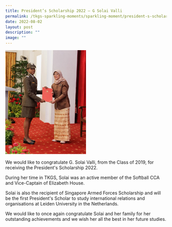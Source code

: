 ```yaml
---
title: President’s Scholarship 2022 – G Solai Valli
permalink: /tkgs-sparkling-moments/sparkling-moment/president-s-scholarship-2022-g-solai-valli/
date: 2022-08-02
layout: post
description: ""
image: ""
---
```


<img style="width: 50%;" src="/images/g1.jpg" />
<p>We would like to congratulate G. Solai Valli, from the Class of 2019, for receiving the President's Scholarship 2022.&nbsp;</p>
<p>During her time in TKGS, Solai was an active member of the Softball CCA and Vice-Captain of Elizabeth House.</p>
<p>Solai is also the recipient of Singapore Armed Forces Scholarship and will be the first President's Scholar to study international relations and organisations at Leiden University in the Netherlands.</p>
<p>We would like to once again congratulate Solai and her family for her outstanding achievements and we wish her all the best in her future studies.</p>